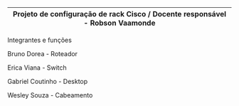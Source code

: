 | Projeto de configuração de rack Cisco / Docente responsável - Robson Vaamonde |
| ----- |

Integrantes e funções

<p>Bruno Dorea - Roteador<br>
<p>Erica Viana - Switch<br>
<p>Gabriel Coutinho - Desktop<br>
<p>Wesley Souza - Cabeamento<br>
